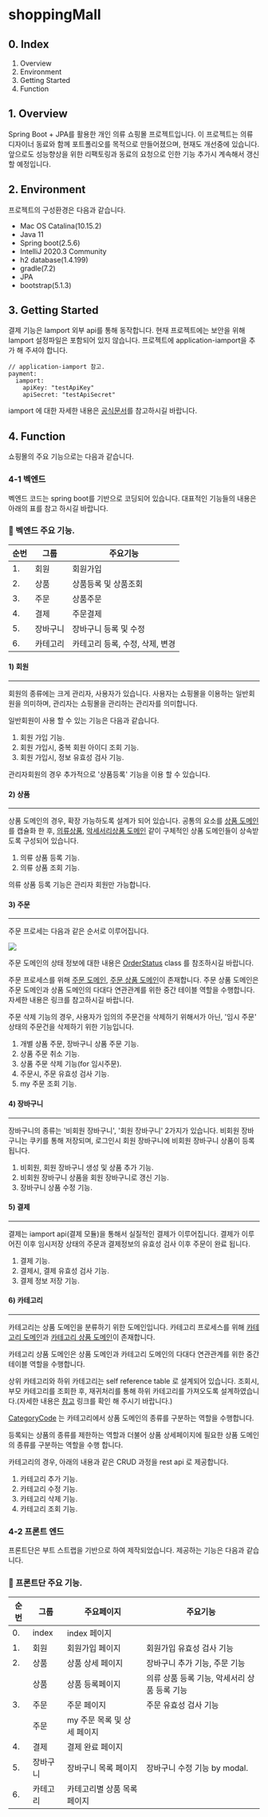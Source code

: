 # shoppingMall

## 0. Index
1. Overview
2. Environment
3. Getting Started
4. Function

## 1. Overview
Spring Boot + JPA를 활용한 개인 의류 쇼핑몰 프로젝트입니다. 이 프로젝트는 의류 디자이너 동료와 함께 포트폴리오를 목적으로 만들어졌으며, 현재도 개선중에 있습니다. 앞으로도 성능향상을 위한 리팩토링과 동료의 요청으로 인한 기능 추가시 계속해서 갱신 할 예정입니다.

## 2. Environment
프로젝트의 구성환경은 다음과 같습니다.
+ Mac OS Catalina(10.15.2)
+ Java 11
+ Spring boot(2.5.6)
+ IntelliJ 2020.3 Community
+ h2 database(1.4.199)
+ gradle(7.2)
+ JPA
+ bootstrap(5.1.3)

## 3. Getting Started
결제 기능은 Iamport 외부 api를 통해 동작합니다. 현재 프로젝트에는 보안을 위해
Iamport 설정파일은 포함되어 있지 않습니다.
프로젝트에 application-iamport을 추가 해 주셔야 합니다.

```
// application-iamport 참고.
payment:
  iamport:
    apiKey: "testApiKey"
    apiSecret: "testApiSecret"
```

iamport 에 대한 자세한 내용은 [공식문서](https://docs.iamport.kr/)를 참고하시길 바랍니다.

## 4. Function
쇼핑몰의 주요 기능으로는 다음과 같습니다.

### 4-1 벡엔드
벡엔드 코드는 spring boot를 기반으로 코딩되어 있습니다. 대표적인 기능들의 내용은 아래의 표를 참고 하시길 바랍니다.

###  🍎 벡엔드 주요 기능.

| 순번 | 그룹 |주요기능 |
| ------ | -- |----------- |
| 1.| 회원 | 회원가입 |
| 2. | 상품| 상품등록 및 상품조회 |
| 3. | 주문| 상품주문 |
| 4. | 결제| 주문결제 |
| 5. | 장바구니|장바구니 등록 및 수정 |
| 6. | 카테고리|카테고리 등록, 수정, 삭제, 변경 |

#### 1) 회원
----------
회원의 종류에는 크게 관리자, 사용자가 있습니다. 사용자는 쇼핑몰을 이용하는 일반회원을 의미하며, 관리자는 쇼핑몰을 관리하는 관리자를 의미합니다.

일반회원이 사용 할 수 있는 기능은 다음과 같습니다.
1. 회원 가입 기능.
2. 회원 가입시, 중복 회원 아이디 조회 기능.
3. 회원 가입시, 정보 유효성 검사 기능.

관리자회원의 경우 추가적으로 '상품등록' 기능을 이용 할 수 있습니다.

#### 2) 상품
-----------
상품 도메인의 경우, 확장 가능하도록 설계가 되어 있습니다. 공통의 요소를 [상품 도메인](https://github.com/allanTae/shoppingMall/blob/develop/src/main/java/com/allan/shoppingMall/domains/item/domain/item/Item.java)를 캡슐화 한 후, [의류상품](https://github.com/allanTae/shoppingMall/blob/develop/src/main/java/com/allan/shoppingMall/domains/item/domain/clothes/Clothes.java), [악세서리상품 도메인](https://github.com/allanTae/shoppingMall/blob/develop/src/main/java/com/allan/shoppingMall/domains/item/domain/accessory/Accessory.java) 같이 구체적인 상품 도메인들이 상속받도록 구성되어 있습니다.

1. 의류 상품 등록 기능.
2. 의류 상품 조회 기능.

의류 상품 등록 기능은 관리자 회원만 가능합니다.

#### 3) 주문
-----------
주문 프로세는 다음과 같은 순서로 이루어집니다.

[![](https://mermaid.ink/img/pako:eNqrVkrOT0lVslJKL0osyFDwCYrJc9R4M6_lTfecN4v3vF6zQ1NBV1fh1aYNbxbMeTOz5fXiHqAMUMhOwUkDogAiqhmT5wRS-aa58e2kDoW3PSveNi15s3yqwusNG960LXwzp-VtcyNMq4sGRNmbJQ2vd7a8WTIRrhti4vYVb9rg9jhrIIsCVbqAVCIsyC-C2qEQAVEPUWGn4KoBtRvJFlewjBtcBiTmBhZzh4lBvKOko5SbWpSbmJkCDJvqmDwFhRilkozU3NQYJSsgMyU1LbE0pyRGKSavFqi0tCAlsSTVNSWzJL9IySotMac4VUcpsbQkP7gyL1nJqqSoNBWmyCUzERjUuVBVtQDxdrJu)](https://mermaid-js.github.io/mermaid-live-editor/edit#pako:eNqrVkrOT0lVslJKL0osyFDwCYrJc9R4M6_lTfecN4v3vF6zQ1NBV1fh1aYNbxbMeTOz5fXiHqAMUMhOwUkDogAiqhmT5wRS-aa58e2kDoW3PSveNi15s3yqwusNG960LXwzp-VtcyNMq4sGRNmbJQ2vd7a8WTIRrhti4vYVb9rg9jhrIIsCVbqAVCIsyC-C2qEQAVEPUWGn4KoBtRvJFlewjBtcBiTmBhZzh4lBvKOko5SbWpSbmJkCDJvqmDwFhRilkozU3NQYJSsgMyU1LbE0pyRGKSavFqi0tCAlsSTVNSWzJL9IySotMac4VUcpsbQkP7gyL1nJqqSoNBWmyCUzERjUuVBVtQDxdrJu)

주문 도메인의 상태 정보에 대한 내용은 [OrderStatus](https://github.com/allanTae/shoppingMall/blob/develop/src/main/java/com/allan/shoppingMall/domains/order/domain/OrderStatus.java) class 를 참조하시길 바랍니다.

주문 프로세스를 위해 [주문 도메인](https://github.com/allanTae/shoppingMall/blob/develop/src/main/java/com/allan/shoppingMall/domains/order/domain/Order.java), [주문 상품 도메인](https://github.com/allanTae/shoppingMall/blob/develop/src/main/java/com/allan/shoppingMall/domains/order/domain/OrderItem.java)이 존재합니다. 주문 상품 도메인은 주문 도메인과 상품 도메인의 다대다 연관관계를 위한 중간 테이블 역할을 수행합니다. 자세한 내용은 링크를 참고하시길 바랍니다.

주문 삭제 기능의 경우, 사용자가 임의의 주문건을 삭제하기 위해서가 아닌, '임시 주문' 상태의 주문건을 삭제하기 위한 기능입니다.

1. 개별 상품 주문, 장바구니 상품 주문 기능.
2. 상품 주문 취소 기능.
3. 상품 주문 삭제 기능(for 임시주문).
4. 주문시, 주문 유효성 검사 기능.
5. my 주문 조회 기능.

#### 4) 장바구니
--------------
장바구니의 종류는 '비회원 장바구니', '회원 장바구니' 2가지가 있습니다. 비회원 장바구니는 쿠키를 통해 저장되며, 로그인시 회원 장바구니에 비회원 장바구니 상품이 등록 됩니다.

1. 비회원, 회원 장바구니 생성 및 상품 추가 기능.
2. 비회원 장바구니 상품을 회원 장바구니로 갱신 기능.
3. 장바구니 상품 수정 기능.

#### 5) 결제
-----------
결제는 iamport api(결제 모듈)을 통해서 실질적인 결제가 이루어집니다. 결제가 이루어진 이후 임시저장 상태의 주문과 결제정보의 유효성 검사 이후 주문이 완료 됩니다.

1. 결제 기능.
2. 결제시, 결제 유효성 검사 기능.
3. 결제 정보 저장 기능.

#### 6) 카테고리
--------------
카테고리는 상품 도메인을 분류하기 위한 도메인입니다.
카테고리 프로세스를 위해 [카테고리 도메인](https://github.com/allanTae/shoppingMall/blob/develop/src/main/java/com/allan/shoppingMall/domains/category/domain/Category.java)과 [카테고리 상품 도메인](https://github.com/allanTae/shoppingMall/blob/develop/src/main/java/com/allan/shoppingMall/domains/category/domain/CategoryItem.java)이 존재합니다.

카테고리 상품 도메인은 상품 도메인과 카테고리 도메인의 다대다 연관관계를 위한 중간 테이블 역할을 수행합니다.

상위 카테고리와 하위 카테고리는 self reference table 로 설계되어 있습니다. 조회시, 부모 카테고리를 조회한 후, 재귀처리를 통해 하위 카테고리를 가져오도록 설계하였습니다.(자세한 내용은 [참고](https://github.com/allanTae/shoppingMall/blob/develop/src/main/java/com/allan/shoppingMall/domains/category/domain/model/CategoryDTO.java) 링크를 확인 해 주시기 바랍니다.)

[CategoryCode](https://github.com/allanTae/shoppingMall/blob/develop/src/main/java/com/allan/shoppingMall/domains/category/domain/CategoryCode.java) 는 카테고리에서 상품 도메인의 종류를 구분하는 역할을 수행합니다.

등록되는 상품의 종류를 제한하는 역할과 더불어 상품 상세페이지에 필요한 상품 도메인의 종류를 구분하는 역할을 수행 합니다.


카테고리의 경우, 아래의 내용과 같은 CRUD 과정을 rest api 로 제공합니다.
1. 카테고리 추가 기능.
2. 카테고리 수정 기능.
3. 카테고리 삭제 기능.
4. 카테고리 조회 기능.

### 4-2 프론트 엔드
프론트단은 부트 스트랩을 기반으로 하여 제작되었습니다. 제공하는 기능은 다음과 같습니다.

###  🍎 프론트단 주요 기능.

| 순번 | 그룹 |주요페이지 | 주요기능 |
| ------ | -- |----------- | ---|
| 0.| index | index 페이지 | |
| 1.| 회원 | 회원가입 페이지 | 회원가입 유효성 검사 기능 |
| 2. | 상품| 상품 상세 페이지| 장바구니 추가 기능, 주문 기능 |
| | 상품| 상품 등록페이지 | 의류 상품 등록 기능, 악세서리 상품 등록 기능 |
| 3. | 주문| 주문 페이지 | 주문 유효성 검사 기능 |
|  | 주문| my 주문 목록 및 상세 페이지 | |
| 4. | 결제| 결제 완료 페이지 | |
| 5. | 장바구니|장바구니 목록 페이지 |장바구니 수정 기능 by modal. |
| 6. | 카테고리|카테고리별 상품 목록 페이지 | |
